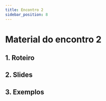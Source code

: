 ```yaml
---
title: Encontro 2
sidebar_position: 8
---
```


# Material do encontro 2

## 1. Roteiro 

## 2. Slides 

## 3. Exemplos

